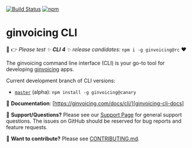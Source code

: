 [![Build Status][circle-badge]][circle-badge-url]
[![npm][npm-badge]][npm-badge-url]

# ginvoicing CLI

:wave: :point_right: *Please test :sparkles: **CLI 4** :sparkles: release candidates:* `npm i -g ginvoicing@rc` :heart:

The ginvoicing command line interface (CLI) is your go-to tool for developing
[ginvoicing][ginvoicing-homepage] apps.

Current development branch of CLI versions:

* [`master`](https://github.com/ginvoicing/cli) (alpha): `npm install
  -g ginvoicing@canary`


:book: **Documentation**:
[https://ginvoicing.com/docs/cli/][ginvoicing-cli-docs]

:mega: **Support/Questions?** Please see our [Support Page][ginvoicing-support] for
general support questions. The issues on GitHub should be reserved for bug
reports and feature requests.

:sparkling_heart: **Want to contribute?** Please see
[CONTRIBUTING.md](https://github.com/ginvoicing/cli/blob/master/CONTRIBUTING.md).


[ginvoicing-homepage]: https://ginvoicing.com
[ginvoicing-docs]: https://ginvoicing.com/docs
[ginvoicing-cli-docs]: https://ginvoicing.com/docs/cli/
[ginvoicing-support]: https://ginvoicing.com/support

[circle-badge]: https://circleci.com/gh/ginvoicing/cli.svg?style=shield
[circle-badge-url]: https://circleci.com/gh/ginvoicing/cli
[npm-badge]: https://img.shields.io/npm/v/ginvoicing.svg
[npm-badge-url]: https://www.npmjs.com/package/ginvoicing
